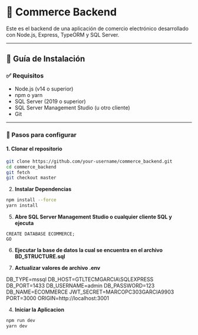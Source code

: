 # 🛒 Commerce Backend

Este es el backend de una aplicación de comercio electrónico desarrollado con Node.js, Express, TypeORM y SQL Server.

---

## 🚀 Guía de Instalación

### ✅ Requisitos

- Node.js (v14 o superior)
- npm o yarn
- SQL Server (2019 o superior)
- SQL Server Management Studio (u otro cliente)
- Git

---

### 🔧 Pasos para configurar

#### 1. Clonar el repositorio

```bash
git clone https://github.com/your-username/commerce_backend.git
cd commerce_backend
git fetch
git checkout master
```
2. **Instalar Dependencias**

```bash
npm install --force
yarn install
```

5. **Abre SQL Server Management Studio o cualquier cliente SQL y ejecuta**

```code
CREATE DATABASE ECOMMERCE;
GO
```

6. **Ejecutar la base de datos la cual se encuentra en el archivo BD_STRUCTURE.sql**

7. **Actualizar valores de archivo .env**

DB_TYPE=mssql
DB_HOST=GTLTECMGARCIA\\SQLEXPRESS
DB_PORT=1433
DB_USERNAME=admin
DB_PASSWORD=123
DB_NAME=ECOMMERCE
JWT_SECRET=MARCOPC303GARCIA9903
PORT=3000
ORIGIN=http://localhost:3001


4. **Iniciar la Aplicacion**
```bash
npm run dev
yarn dev
```
